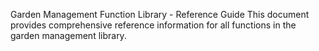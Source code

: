 Garden Management Function Library - Reference Guide
This document provides comprehensive reference information for all functions in the garden management library.


